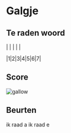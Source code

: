 # Galgje

## Te raden woord

| | | | |

|1|2|3|4|5|6|7|

## Score
![gallow](./images/2.png)

## Beurten
ik raad a
ik raad e
